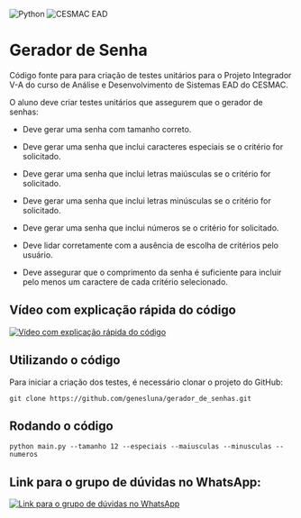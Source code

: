 ![Python](https://img.shields.io/badge/python-3670A0?style=for-the-badge&logo=python&logoColor=ffdd54) ![CESMAC EAD](https://res.cloudinary.com/dxylve8nt/image/upload/v1709508355/cesmac_ead_downloaded_logo_r7qz3z.jpg)

# Gerador de Senha

Código fonte para para criação de testes unitários para o Projeto Integrador V-A do curso de Análise e Desenvolvimento de Sistemas EAD do CESMAC.

O aluno deve criar testes unitários que assegurem que o gerador de senhas:

- Deve gerar uma senha com tamanho correto.

- Deve gerar uma senha que inclui caracteres especiais se o critério for solicitado.

- Deve gerar uma senha que inclui letras maiúsculas se o critério for solicitado.

- Deve gerar uma senha que inclui letras minúsculas se o critério for solicitado.

- Deve gerar uma senha que inclui números se o critério for solicitado.

- Deve lidar corretamente com a ausência de escolha de critérios pelo usuário.

- Deve assegurar que o comprimento da senha é suficiente para incluir pelo menos um caractere de cada critério selecionado.

## Vídeo com explicação rápida do código

[![Vídeo com explicação rápida do código](https://img.youtube.com/vi/3YpYhR3wQJI/maxresdefault.jpg)](https://www.youtube.com/watch?v=3YpYhR3wQJI)

## Utilizando o código

Para iniciar a criação dos testes, é necessário clonar o projeto do GitHub:

```shell
git clone https://github.com/genesluna/gerador_de_senhas.git
```

## Rodando o código

```shell
python main.py --tamanho 12 --especiais --maiusculas --minusculas --numeros
```

## Link para o grupo de dúvidas no WhatsApp:

[![Link para o grupo de dúvidas no WhatsApp](https://res.cloudinary.com/dxylve8nt/image/upload/v1709516187/DSxOAUB0raA150_r9qyhw.png)](https://chat.whatsapp.com/Fbyekep2l9xG1Bpg9qZlCy)
